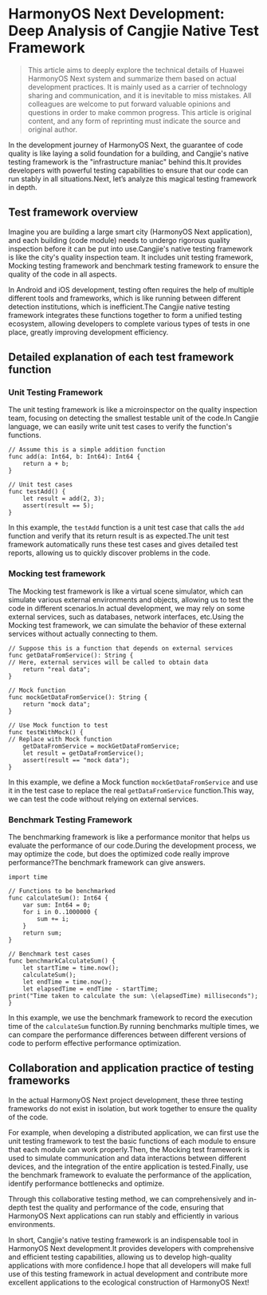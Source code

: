 # HarmonyOS Next Development: Deep Analysis of Cangjie Native Test Framework
> This article aims to deeply explore the technical details of Huawei HarmonyOS Next system and summarize them based on actual development practices.
It is mainly used as a carrier of technology sharing and communication, and it is inevitable to miss mistakes. All colleagues are welcome to put forward valuable opinions and questions in order to make common progress.
This article is original content, and any form of reprinting must indicate the source and original author.

In the development journey of HarmonyOS Next, the guarantee of code quality is like laying a solid foundation for a building, and Cangjie's native testing framework is the "infrastructure maniac" behind this.It provides developers with powerful testing capabilities to ensure that our code can run stably in all situations.Next, let’s analyze this magical testing framework in depth.

## Test framework overview
Imagine you are building a large smart city (HarmonyOS Next application), and each building (code module) needs to undergo rigorous quality inspection before it can be put into use.Cangjie's native testing framework is like the city's quality inspection team. It includes unit testing framework, Mocking testing framework and benchmark testing framework to ensure the quality of the code in all aspects.

In Android and iOS development, testing often requires the help of multiple different tools and frameworks, which is like running between different detection institutions, which is inefficient.The Cangjie native testing framework integrates these functions together to form a unified testing ecosystem, allowing developers to complete various types of tests in one place, greatly improving development efficiency.

## Detailed explanation of each test framework function
### Unit Testing Framework
The unit testing framework is like a microinspector on the quality inspection team, focusing on detecting the smallest testable unit of the code.In Cangjie language, we can easily write unit test cases to verify the function's functions.

```cj
// Assume this is a simple addition function
func add(a: Int64, b: Int64): Int64 {
    return a + b;
}

// Unit test cases
func testAdd() {
    let result = add(2, 3);
    assert(result == 5);
}
```

In this example, the `testAdd` function is a unit test case that calls the `add` function and verify that its return result is as expected.The unit test framework automatically runs these test cases and gives detailed test reports, allowing us to quickly discover problems in the code.

### Mocking test framework
The Mocking test framework is like a virtual scene simulator, which can simulate various external environments and objects, allowing us to test the code in different scenarios.In actual development, we may rely on some external services, such as databases, network interfaces, etc.Using the Mocking test framework, we can simulate the behavior of these external services without actually connecting to them.

```cj
// Suppose this is a function that depends on external services
func getDataFromService(): String {
// Here, external services will be called to obtain data
    return "real data";
}

// Mock function
func mockGetDataFromService(): String {
    return "mock data";
}

// Use Mock function to test
func testWithMock() {
// Replace with Mock function
    getDataFromService = mockGetDataFromService;
    let result = getDataFromService();
    assert(result == "mock data");
}
```

In this example, we define a Mock function `mockGetDataFromService` and use it in the test case to replace the real `getDataFromService` function.This way, we can test the code without relying on external services.

### Benchmark Testing Framework
The benchmarking framework is like a performance monitor that helps us evaluate the performance of our code.During the development process, we may optimize the code, but does the optimized code really improve performance?The benchmark framework can give answers.

```cj
import time

// Functions to be benchmarked
func calculateSum(): Int64 {
    var sum: Int64 = 0;
    for i in 0..1000000 {
        sum += i;
    }
    return sum;
}

// Benchmark test cases
func benchmarkCalculateSum() {
    let startTime = time.now();
    calculateSum();
    let endTime = time.now();
    let elapsedTime = endTime - startTime;
print("Time taken to calculate the sum: \(elapsedTime) milliseconds");
}
```

In this example, we use the benchmark framework to record the execution time of the `calculateSum` function.By running benchmarks multiple times, we can compare the performance differences between different versions of code to perform effective performance optimization.

## Collaboration and application practice of testing frameworks
In the actual HarmonyOS Next project development, these three testing frameworks do not exist in isolation, but work together to ensure the quality of the code.

For example, when developing a distributed application, we can first use the unit testing framework to test the basic functions of each module to ensure that each module can work properly.Then, the Mocking test framework is used to simulate communication and data interactions between different devices, and the integration of the entire application is tested.Finally, use the benchmark framework to evaluate the performance of the application, identify performance bottlenecks and optimize.

Through this collaborative testing method, we can comprehensively and in-depth test the quality and performance of the code, ensuring that HarmonyOS Next applications can run stably and efficiently in various environments.

In short, Cangjie's native testing framework is an indispensable tool in HarmonyOS Next development.It provides developers with comprehensive and efficient testing capabilities, allowing us to develop high-quality applications with more confidence.I hope that all developers will make full use of this testing framework in actual development and contribute more excellent applications to the ecological construction of HarmonyOS Next!
